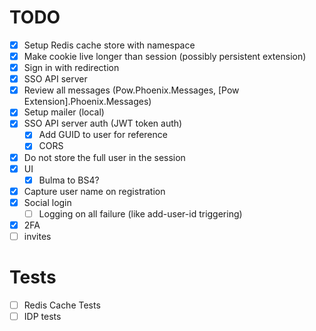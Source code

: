 # TODO

- [x] Setup Redis cache store with namespace
- [x] Make cookie live longer than session (possibly persistent extension)
- [x] Sign in with redirection
- [x] SSO API server
- [x] Review all messages (Pow.Phoenix.Messages, [Pow Extension].Phoenix.Messages)
- [x] Setup mailer (local)
- [x] SSO API server auth (JWT token auth)
  - [x] Add GUID to user for reference
  - [x] CORS
- [x] Do not store the full user in the session
- [x] UI
  - [x] Bulma to BS4?
- [x] Capture user name on registration
- [x] Social login
  - [ ] Logging on all failure (like add-user-id triggering)
- [x] 2FA
- [ ] invites

# Tests
- [ ] Redis Cache Tests
- [ ] IDP tests
